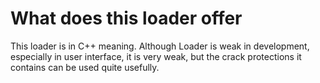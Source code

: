 # What does this loader offer
This loader is in C++ meaning. Although Loader is weak in development, especially in user interface, it is very weak, but the crack protections it contains can be used quite usefully.
